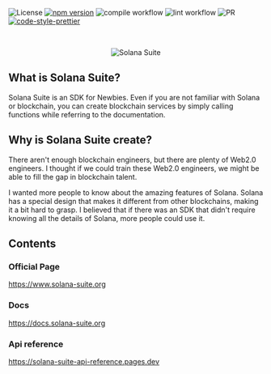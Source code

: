 ![License](https://img.shields.io/badge/license-MIT-blue.svg)
[![npm version](https://badge.fury.io/js/@solana-suite%2Fcore.png)](https://badge.fury.io/js/@solana-suite%2Fcore)
![compile workflow](https://github.com/atonoy/solana-suite/actions/workflows/compile.yml/badge.svg)
![lint workflow](https://github.com/atonoy/solana-suite/actions/workflows/lint.yml/badge.svg)
![PR](https://img.shields.io/badge/PRs-welcome-orange)
[![code-style-prettier][code-style-prettier-image]][code-style-prettier-url]

[code-style-prettier-image]: https://img.shields.io/badge/code_style-prettier-ff69b4.svg?style=flat-square
[code-style-prettier-url]: https://github.com/prettier/prettier
<br />


<p align="center">
  <img src="https://github.com/atonoy/solana-suite/assets/186659/30b0b2dc-c636-4f1d-886d-2be008e304ca" alt="Solana Suite" width="auto" height="atuo">
</p>

## What is Solana Suite?

Solana Suite is an SDK for Newbies. Even if you are not familiar with Solana or blockchain, you can create blockchain services by simply calling functions while referring to the documentation.

## Why is Solana Suite create?

There aren't enough blockchain engineers, but there are plenty of Web2.0 engineers. I thought if we could train these Web2.0 engineers, we might be able to fill the gap in blockchain talent.

I wanted more people to know about the amazing features of Solana. Solana has a special design that makes it different from other blockchains, making it a bit hard to grasp. I believed that if there was an SDK that didn't require knowing all the details of Solana, more people could use it.
## Contents

### Official Page

<https://www.solana-suite.org>

### Docs

<https://docs.solana-suite.org>

### Api reference

<https://solana-suite-api-reference.pages.dev>
